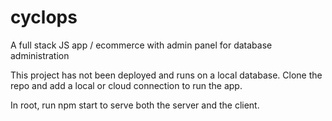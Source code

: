 # cyclops

A full stack JS app / ecommerce with admin panel for database administration

This project has not been deployed and runs on a local database. Clone the repo and add a local or cloud connection to run the app.


In root, run npm start to serve both the server and the client.
